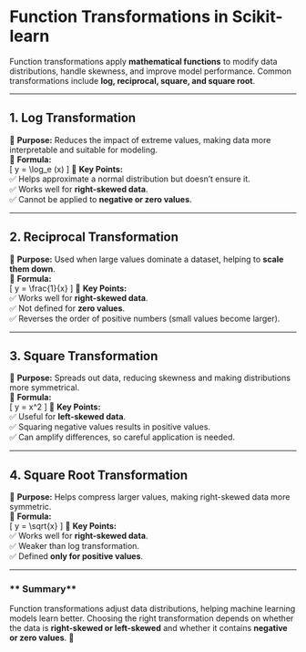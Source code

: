 # **Function Transformations in Scikit-learn**  

Function transformations apply **mathematical functions** to modify data distributions, handle skewness, and improve model performance. Common transformations include **log, reciprocal, square, and square root**.

---

## **1. Log Transformation**  
🔹 **Purpose:** Reduces the impact of extreme values, making data more interpretable and suitable for modeling.  
🔹 **Formula:**  
   \[
   y = \log_e (x)
   \]
🔹 **Key Points:**  
✅ Helps approximate a normal distribution but doesn’t ensure it.  
✅ Works well for **right-skewed data**.  
✅ Cannot be applied to **negative or zero values**.  

---

## **2. Reciprocal Transformation**  
🔹 **Purpose:** Used when large values dominate a dataset, helping to **scale them down**.  
🔹 **Formula:**  
   \[
   y = \frac{1}{x}
   \]
🔹 **Key Points:**  
✅ Works well for **right-skewed data**.  
✅ Not defined for **zero values**.  
✅ Reverses the order of positive numbers (small values become larger).  

---

## **3. Square Transformation**  
🔹 **Purpose:** Spreads out data, reducing skewness and making distributions more symmetrical.  
🔹 **Formula:**  
   \[
   y = x^2
   \]
🔹 **Key Points:**  
✅ Useful for **left-skewed data**.  
✅ Squaring negative values results in positive values.  
✅ Can amplify differences, so careful application is needed.  

---

## **4. Square Root Transformation**  
🔹 **Purpose:** Helps compress larger values, making right-skewed data more symmetric.  
🔹 **Formula:**  
   \[
   y = \sqrt{x}
   \]
🔹 **Key Points:**  
✅ Works well for **right-skewed data**.  
✅ Weaker than log transformation.  
✅ Defined **only for positive values**.  

---

### ** Summary**  
Function transformations adjust data distributions, helping machine learning models learn better. Choosing the right transformation depends on whether the data is **right-skewed or left-skewed** and whether it contains **negative or zero values**. 🚀  
